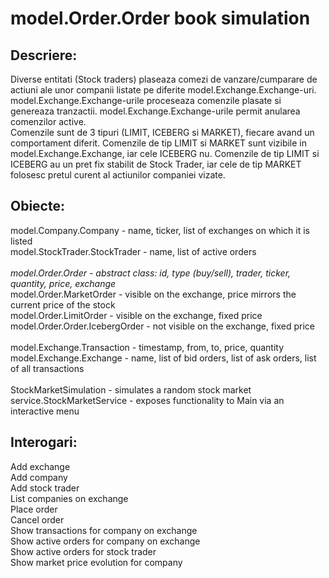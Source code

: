 # model.Order.Order book simulation

## Descriere:
Diverse entitati (Stock traders) plaseaza comezi de vanzare/cumparare de actiuni ale unor companii listate pe diferite model.Exchange.Exchange-uri.
<br>
model.Exchange.Exchange-urile proceseaza comenzile plasate si genereaza tranzactii. model.Exchange.Exchange-urile permit anularea comenzilor active.
<br>
Comenzile sunt de 3 tipuri (LIMIT, ICEBERG si MARKET), fiecare avand un comportament diferit. Comenzile de tip LIMIT si MARKET sunt vizibile in model.Exchange.Exchange, iar cele ICEBERG nu. Comenzile de tip LIMIT si ICEBERG au un pret fix stabilit de Stock Trader, iar cele de tip MARKET folosesc pretul curent al actiunilor companiei vizate.

## Obiecte:
model.Company.Company - name, ticker, list of exchanges on which it is listed
<br>
model.StockTrader.StockTrader - name, list of active orders
<br>
<br>
*model.Order.Order - abstract class: id, type (buy/sell), trader, ticker, quantity, price, exchange*
<br>
model.Order.MarketOrder - visible on the exchange, price mirrors the current price of the stock
<br>
model.Order.LimitOrder - visible on the exchange, fixed price
<br>
model.Order.Order.IcebergOrder - not visible on the exchange, fixed price
<br>
<br>
model.Exchange.Transaction - timestamp, from, to, price, quantity
<br>
model.Exchange.Exchange - name, list of bid orders, list of ask orders, list of all transactions
<br>
<br>
StockMarketSimulation - simulates a random stock market
<br>
service.StockMarketService - exposes functionality to Main via an interactive menu

## Interogari:
Add exchange
<br>
Add company
<br>
Add stock trader
<br>
List companies on exchange
<br>
Place order
<br>
Cancel order
<br>
Show transactions for company on exchange
<br>
Show active orders for company on exchange
<br>
Show active orders for stock trader
<br>
Show market price evolution for company
